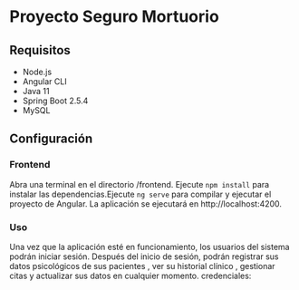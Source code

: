 # Proyecto Seguro Mortuorio


## Requisitos
  - Node.js
  - Angular CLI
  - Java 11
  - Spring Boot 2.5.4
  - MySQL

## Configuración


  ### Frontend

  Abra una terminal en el directorio /frontend. Ejecute `npm install` para instalar
  las dependencias.Ejecute `ng serve` para compilar y ejecutar el proyecto de Angular.
  La aplicación se ejecutará en http://localhost:4200.

  ### Uso

  Una vez que la aplicación esté en funcionamiento, los usuarios del sistema podrán
  iniciar sesión. Después del inicio de sesión, podrán registrar sus datos psicológicos de sus 
  pacientes , ver su historial clínico , gestionar citas y actualizar sus datos en cualquier momento.
  credenciales:


